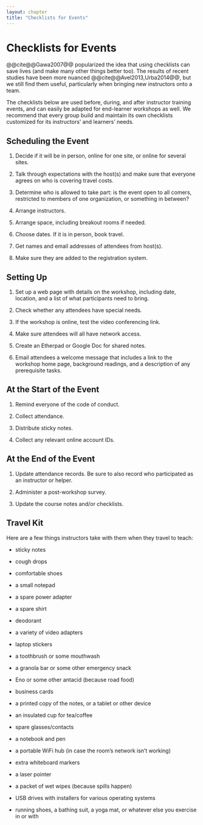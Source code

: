 ```yaml
---
layout: chapter
title: "Checklists for Events"
---
```

# Checklists for Events

@@cite@@Gawa2007@@ popularized the idea that using checklists can save
lives (and make many other things better too). The results of recent
studies have been more nuanced @@cite@@Avel2013,Urba2014@@, but we still
find them useful, particularly when bringing new instructors onto a
team.

The checklists below are used before, during, and after instructor
training events, and can easily be adapted for end-learner workshops as
well. We recommend that every group build and maintain its own
checklists customized for its instructors’ and learners’ needs.

## Scheduling the Event

1.  Decide if it will be in person, online for one site, or online for
    several sites.

2.  Talk through expectations with the host(s) and make sure that
    everyone agrees on who is covering travel costs.

3.  Determine who is allowed to take part: is the event open to all
    comers, restricted to members of one organization, or something in
    between?

4.  Arrange instructors.

5.  Arrange space, including breakout rooms if needed.

6.  Choose dates. If it is in person, book travel.

7.  Get names and email addresses of attendees from host(s).

8.  Make sure they are added to the registration system.

## Setting Up

1.  Set up a web page with details on the workshop, including date,
    location, and a list of what participants need to bring.

2.  Check whether any attendees have special needs.

3.  If the workshop is online, test the video conferencing link.

4.  Make sure attendees will all have network access.

5.  Create an Etherpad or Google Doc for shared notes.

6.  Email attendees a welcome message that includes a link to the
    workshop home page, background readings, and a description of any
    prerequisite tasks.

## At the Start of the Event

1.  Remind everyone of the code of conduct.

2.  Collect attendance.

3.  Distribute sticky notes.

4.  Collect any relevant online account IDs.

## At the End of the Event

1.  Update attendance records. Be sure to also record who participated
    as an instructor or helper.

2.  Administer a post-workshop survey.

3.  Update the course notes and/or checklists.

## Travel Kit

Here are a few things instructors take with them when they travel to
teach:

  - sticky notes

  - cough drops

  - comfortable shoes

  - a small notepad

  - a spare power adapter

  - a spare shirt

  - deodorant

  - a variety of video adapters

  - laptop stickers

  - a toothbrush or some mouthwash

  - a granola bar or some other emergency snack

  - Eno or some other antacid (because road food)

  - business cards

  - a printed copy of the notes, or a tablet or other device

  - an insulated cup for tea/coffee

  - spare glasses/contacts

  - a notebook and pen

  - a portable WiFi hub (in case the room’s network isn’t working)

  - extra whiteboard markers

  - a laser pointer

  - a packet of wet wipes (because spills happen)

  - USB drives with installers for various operating systems

  - running shoes, a bathing suit, a yoga mat, or whatever else you
    exercise in or with
